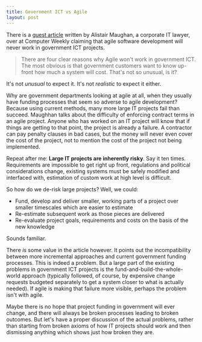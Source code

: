 ```yaml
---
title: Government ICT vs Agile
layout: post
---
```

There is a [guest article](http://www.computerweekly.com/blogs/public-sector/2011/04/agile-will-fail-govit-says-cor.html) written by Alistair Maughan, a corporate IT lawyer, over at Computer Weekly claiming that agile software development will never work in government ICT projects.

> There are four clear reasons why Agile won't work in government ICT. The most obvious is that government
> customers want to know up-front how much a system will cost. That's not so unusual, is it?

It's not _unusual_ to expect it. It's not _realistic_ to expect it either.

Why are government departments looking at agile at all, when they usually have funding processes that seem so adverse to agile development? Because using current methods, many more large IT projects fail than succeed. Maughhan talks about the difficulty of enforcing contract terms in an agile project. Anyone who has worked on an IT project will know that if things are getting to that point, the project is already a failure. A contractor can pay penalty clauses in bad cases, but the money will never even cover the cost of the project, not to mention the cost of the project not being implemented.

Repeat after me: **Large IT projects are inherently risky**. Say it ten times. Requirements are impossible to get right up front, regulations and political considerations change, existing systems must be safely modified and interfaced with, estimation of custom work at high level is difficult.

So how do we de-risk large projects? Well, we could:
 - Fund, develop and deliver smaller, working parts of a project over smaller timescales which are easier to estimate
 - Re-estimate subsequent work as those pieces are delivered
 - Re-evaluate project goals, requirements and costs on the basis of the new knowledge


Sounds familiar.

There _is_ some value in the article however. It points out the incompatibility between more incremental approaches and current government funding processes. This is indeed a problem. But a large part of the existing problems in government ICT projects is the fund-and-build-the-whole-world approach (typically followed, of course, by expensive change requests budgeted separately to get a system closer to what is actually needed). If agile is making that failure more visible, perhaps the problem isn't with agile.

Maybe there is no hope that project funding in government will ever change, and there will always be broken processes leading to broken outcomes. But let's have a proper discussion of the actual problems, rather than starting from broken axioms of how IT projects should work and then dismissing anything which shows just how broken they are.

